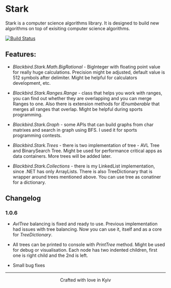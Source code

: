 # Stark
Stark is a computer science algorithms library. It is designed to build new algorithms on top of exisiting computer science algorithms.

[![Build Status](https://travis-ci.org/Blackbird-tech/Stark.svg?branch=master)](https://travis-ci.org/Blackbird-tech/Stark)

## Features:

+ *Blackbird.Stark.Math.BigRational* - BigInteger with floating point value for really huge calculations. Precision might be adjusted, default value is 512 symbols after delimiter. Might be helpful for calculators development, etc.

+ *Blackbird.Stark.Ranges.Range* - class that helps you work with ranges, you can find out whether they are overlapping and you can merge Ranges to one. Also there is extension methods for *IEnumberable<Range>* that merges all ranges that overlap. Might be helpful during sports programming.
 
+ *Blackbird.Stark.Graph* - some APIs that can build graphs from char matrixes and search in graph using BFS. I used it for sports programming contests.

+ *Blackbird.Stark.Trees* - there is two implementation of tree - AVL Tree and BinarySearch Tree. Might be used for performance critical apps as data containers. More trees will be added later.

+ *Blackbird.Stark.Collections* - there is my LinkedList implementation, since .NET has only ArrayLists. There is also TreeDictionary that is wrapper around trees mentioned above. You can use tree as conatiner for a dictionary.

## Changelog

### 1.0.6

+ *AvlTree* balancing is fixed and ready to use. Previous implementation had issues with tree balancing. Now you can use it, itself and as a core for *TreeDictionary*. 

+ All trees can be printed to console with *PrintTree* method. Might be used for debug or visualisation. Each node has two indented children, first one is right child and the 2nd is left.

+ Small bug fixes

---
<div style="text-align: center;">
Crafted with love in Kyiv
</div>